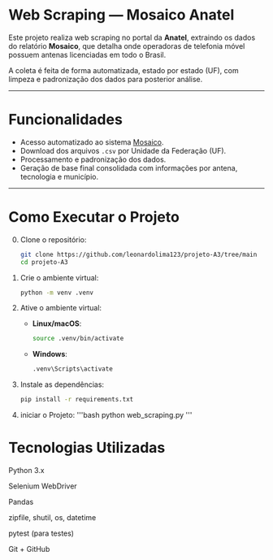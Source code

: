 # Web Scraping — Mosaico Anatel

Este projeto realiza web scraping no portal da **Anatel**, extraindo os dados do relatório **Mosaico**, que detalha onde operadoras de telefonia móvel possuem antenas licenciadas em todo o Brasil.

A coleta é feita de forma automatizada, estado por estado (UF), com limpeza e padronização dos dados para posterior análise.

---

# Funcionalidades

- Acesso automatizado ao sistema [Mosaico](https://sistemas.anatel.gov.br/mosaico/).
- Download dos arquivos `.csv` por Unidade da Federação (UF).
- Processamento e padronização dos dados.
- Geração de base final consolidada com informações por antena, tecnologia e município.

---
# Como Executar o Projeto

0. Clone o repositório:
   ```bash
   git clone https://github.com/leonardolima123/projeto-A3/tree/main
   cd projeto-A3
   ```

1. Crie o ambiente virtual:
   ```bash
   python -m venv .venv
   ```

2. Ative o ambiente virtual:
   - **Linux/macOS**:
     ```bash
     source .venv/bin/activate
     ```
   - **Windows**:
     ```cmd
     .venv\Scripts\activate
     ```

3. Instale as dependências:
   ```bash
   pip install -r requirements.txt
   ```
4. iniciar o Projeto:
   '''bash
   python web_scraping.py
   '''

# Tecnologias Utilizadas
Python 3.x

Selenium WebDriver

Pandas

zipfile, shutil, os, datetime

pytest (para testes)

Git + GitHub